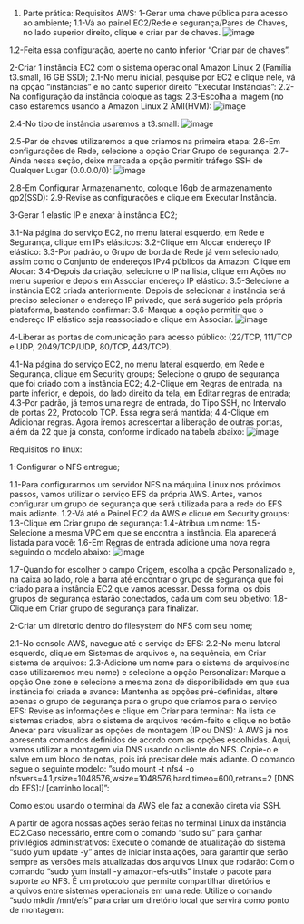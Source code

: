 1.  Parte prática:
Requisitos AWS:
1-Gerar uma chave pública para acesso ao ambiente;
1.1-Vá ao painel EC2/Rede e segurança/Pares de Chaves, no lado superior direito, clique e criar par de chaves.
 ![image](https://github.com/AlonsoNeto01/Projeto-CompassAWS/assets/164195128/d216be1d-3f15-43a1-b6af-2bf18520a985)

1.2-Feita essa configuração, aperte no canto inferior “Criar par de chaves”.

2-Criar 1 instância EC2 com o sistema operacional Amazon Linux 2 (Família t3.small, 16 GB SSD);
2.1-No menu inicial, pesquise por EC2 e clique nele, vá na opção “instâncias” e no canto superior direito “Executar Instâncias”:
2.2-Na configuração da instância coloque as tags:
2.3-Escolha a imagem (no caso estaremos usando a Amazon Linux 2 AMI(HVM):
 ![image](https://github.com/AlonsoNeto01/Projeto-CompassAWS/assets/164195128/1537db65-fd69-48fd-b0b2-bf8442f1137a)

2.4-No tipo de instância usaremos a t3.small:
 ![image](https://github.com/AlonsoNeto01/Projeto-CompassAWS/assets/164195128/609320a9-a57a-4ed5-9b35-2b45e208caf7)

 
2.5-Par de chaves utilizaremos a que criamos na primeira etapa:
2.6-Em configurações de Rede, selecione a opção Criar Grupo de segurança:
2.7-Ainda nessa seção, deixe marcada a opção permitir tráfego SSH de Qualquer Lugar (0.0.0.0/0):
 ![image](https://github.com/AlonsoNeto01/Projeto-CompassAWS/assets/164195128/374eaf9e-f287-466b-9932-54b7b4559447)

2.8-Em Configurar Armazenamento, coloque 16gb de armazenamento gp2(SSD):
2.9-Revise as configurações e clique em Executar Instância.

3-Gerar 1 elastic IP e anexar à instância EC2;

3.1-Na página do serviço EC2, no menu lateral esquerdo, em Rede e Segurança, clique em IPs elásticos:
3.2-Clique em Alocar endereço IP elástico:
3.3-Por padrão, o Grupo de borda de Rede já vem selecionado, assim como o Conjunto de endereços IPv4 públicos da Amazon: Clique em Alocar: 
3.4-Depois da criação, selecione o IP na lista, clique em Ações no menu superior e depois em Associar endereço IP elástico:
3.5-Selecione a instância EC2 criada anteriormente: Depois de selecionar a instância será preciso selecionar o endereço IP privado, que será sugerido pela própria plataforma, bastando confirmar:
3.6-Marque a opção permitir que o endereço IP elástico seja reassociado e clique em Associar.
 ![image](https://github.com/AlonsoNeto01/Projeto-CompassAWS/assets/164195128/f61d37d8-2390-4353-8986-eaf2dfbf120d)


4-Liberar as portas de comunicação para acesso público: (22/TCP, 111/TCP e UDP, 2049/TCP/UDP, 80/TCP, 443/TCP).

4.1-Na página do serviço EC2, no menu lateral esquerdo, em Rede e Segurança, clique em Security groups; Selecione o grupo de segurança que foi criado com a instância EC2;
4.2-Clique em Regras de entrada, na parte inferior, e depois, do lado direito da tela, em Editar regras de entrada;
4.3-Por padrão, já temos uma regra de entrada, do Tipo SSH, no Intervalo de portas 22, Protocolo TCP. Essa regra será mantida;
4.4-Clique em Adicionar regras. Agora iremos acrescentar a liberação de outras portas, além da 22 que já consta, conforme indicado na tabela abaixo:
 ![image](https://github.com/AlonsoNeto01/Projeto-CompassAWS/assets/164195128/8c55ecee-396a-4231-8c03-c970a3c1e788)

Requisitos no linux:

1-Configurar o NFS entregue;

1.1-Para configurarmos um servidor NFS na máquina Linux nos próximos passos, vamos utilizar o serviço EFS da própria AWS. Antes, vamos configurar um grupo de segurança que será utilizada para a rede do EFS mais adiante.
1.2-Vá até o Painel EC2 da AWS e clique em Security groups:
1.3-Clique em Criar grupo de segurança:
1.4-Atribua um nome:
1.5-Selecione a mesma VPC em que se encontra a instância. Ela aparecerá listada para você:
1.6-Em Regras de entrada adicione uma nova regra seguindo o modelo abaixo:
 ![image](https://github.com/AlonsoNeto01/Projeto-CompassAWS/assets/164195128/abeeace7-213f-4cf0-a770-18011d40e0ba)

1.7-Quando for escolher o campo Origem, escolha a opção Personalizado e, na caixa ao lado, role a barra até encontrar o grupo de segurança que foi criado para a instância EC2 que vamos acessar. Dessa forma, os dois grupos de segurança estarão conectados, cada um com seu objetivo:
1.8-Clique em Criar grupo de segurança para finalizar.

2-Criar um diretorio dentro do filesystem do NFS com seu nome;

2.1-No console AWS, navegue até o serviço de EFS:
2.2-No menu lateral esquerdo, clique em Sistemas de arquivos e, na sequência, em Criar sistema de arquivos:
2.3-Adicione um nome para o sistema de arquivos(no caso utilizaremos meu nome) e selecione a opção Personalizar:
Marque a opção One zone e selecione a mesma zona de disponibilidade em que sua instância foi criada e avance: Mantenha as opções pré-definidas, altere apenas o grupo de segurança para o grupo que criamos para o serviço EFS: Revise as informações e clique em Criar para terminar: Na lista de sistemas criados, abra o sistema de arquivos recém-feito e clique no botão Anexar para visualizar as opções de montagem (IP ou DNS):
A AWS já nos apresenta comandos definidos de acordo com as opções escolhidas. Aqui, vamos utilizar a montagem via DNS usando o cliente do NFS. Copie-o e salve em um bloco de notas, pois irá precisar dele mais adiante. O comando segue o seguinte modelo: ”sudo mount -t nfs4 -o nfsvers=4.1,rsize=1048576,wsize=1048576,hard,timeo=600,retrans=2 [DNS do EFS]:/ [caminho local]”:


Como estou usando o terminal da AWS ele faz a conexão direta via SSH.


A partir de agora nossas ações serão feitas no terminal Linux da instância EC2.Caso necessário, entre com o comando “sudo su” para ganhar privilégios administrativos:
Execute o comande de atualização do sistema “sudo yum update -y” antes de iniciar instalações, para garantir que serão sempre as versões mais atualizadas dos arquivos Linux que rodarão:
Com o comando “sudo yum install -y amazon-efs-utils” instale o pacote para suporte ao NFS. É um protocolo que permite compartilhar diretórios e arquivos entre sistemas operacionais em uma rede:
Utilize o comando “sudo mkdir /mnt/efs” para criar um diretório local que servirá como ponto de montagem:


